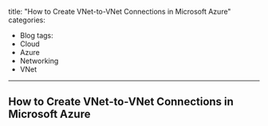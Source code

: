 title: "How to Create VNet-to-VNet Connections in Microsoft Azure"
categories:
  - Blog
tags:
  - Cloud
  - Azure
  - Networking
  - VNet
---



## How to Create VNet-to-VNet Connections in Microsoft Azure